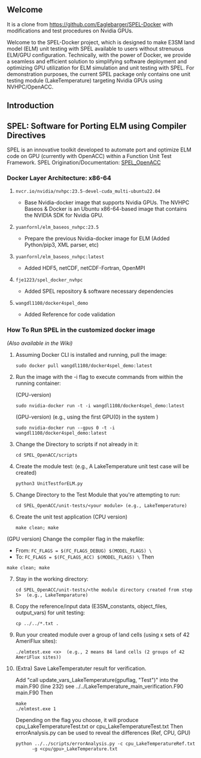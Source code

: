 ## Welcome

It is a clone from https://github.com/Eaglebarger/SPEL-Docker with modifications and test procedures on Nvidia GPUs. 

Welcome to the SPEL-Docker project, which is designed to make E3SM land model (ELM) unit testing with SPEL available to users without strenuous ELM/GPU configuration. Technically, with the power of Docker, we provide a seamless and efficient solution to simplifying software deployment and optimizing GPU utilization for ELM simulation and unit testing with SPEL. For demonstration purposes, the current SPEL package only contains one unit testing module (LakeTemperature) targeting Nvidia GPUs using NVHPC/OpenACC.

## Introduction

## SPEL: Software for Porting ELM using Compiler Directives
SPEL is an innovative toolkit developed to automate port and optimize ELM code on GPU (currently with OpenACC) within a Function Unit Test Framework. SPEL Origination/Documentation: [SPEL_OpenACC](https://github.com/peterdschwartz/SPEL_OpenACC)

### Docker Layer Architecture: x86-64

1. `nvcr.io/nvidia/nvhpc:23.5-devel-cuda_multi-ubuntu22.04`
   - Base Nvidia-docker image that supports Nvidia GPUs. The NVHPC Baseos & Docker is an Ubuntu x86-64-based image that contains the NVIDIA SDK for Nvidia GPU.

2. `yuanfornl/elm_baseos_nvhpc:23.5`
   - Prepare the previous Nvidia-docker image for ELM (Added Python/pip3, XML parser, etc)

3. `yuanfornl/elm_baseos_nvhpc:latest`
   - Added HDF5, netCDF, netCDF-Fortran, OpenMPI

4. `fje1223/spel_docker_nvhpc`
   - Added SPEL repository & software necessary dependencies
     
5. `wangdl1108/docker4spel_demo`
   - Added Reference for code validation

### How To Run SPEL in the customized docker image
*(Also available in the Wiki)*

1. Assuming Docker CLI is installed and running, pull the image:
   ```
   sudo docker pull wangdl1108/docker4spel_demo:latest
   ```

2. Run the image with the -i flag to execute commands from 
   within the running container:

   (CPU-version)
   ```
   sudo nvidia-docker run -t -i wangdl1108/docker4spel_demo:latest
   ```

   (GPU-version)  (e.g., using the first GPU(0) in the system )
   ```
   sudo nvidia-docker run --gpus 0 -t -i wangdl1108/docker4spel_demo:latest
   ```

3. Change the Directory to scripts if not already in it:
   ```
   cd SPEL_OpenACC/scripts
   ```

4. Create the module test: (e.g., A LakeTemperature unit test case will be created)
   ```
   python3 UnitTestforELM.py
   ```

5. Change Directory to the Test Module that you're attempting to run:
   ```
   cd SPEL_OpenACC/unit-tests/<your module> (e.g., LakeTemperature)
   ```

6. Create the unit test application
  (CPU version)
   ```
   make clean; make
   ```
  (GPU version) 
   Change the compiler flag in the makefile:
   - From: `FC_FLAGS = $(FC_FLAGS_DEBUG) $(MODEL_FLAGS) \`
   - To: `FC_FLAGS = $(FC_FLAGS_ACC) $(MODEL_FLAGS) \`
   Then
   ```
   make clean; make
   ```

7. Stay in the working directory:
   ```
   cd SPEL_OpenACC/unit-tests/<the module directory created from step 5>  (e.g., LakeTemparature)
   ```

8. Copy the reference/input data (E3SM_constants, object_files, output_vars) for unit testing:
   ```
   cp ../../*.txt .
   ```

9. Run your created module over a group of land cells (using x sets of 42 AmeriFlux sites):
   ```
   ./elmtest.exe <x>  (e.g., 2 means 84 land cells (2 groups of 42 AmeriFlux sites))
   ```
   
10. (Extra) Save LakeTemperatuter result for verification.
    
    Add "call update_vars_LakeTemperature(gpuflag, "Test")" into the main.F90 (line 232)
         see ../../LakeTemperature_main_verification.F90 main.F90
    Then
    ```
    make
    ./elmtest.exe 1
    ```
    Depending on the flag you choose, it will produce
      cpu_LakeTemperatureTest.txt or   cpu_LakeTemperatureTest.txt
    Then errorAnalysis.py can be used to reveal the differences (Ref, CPU, GPU)
    ```
    python ../../scripts/errorAnalysis.py -c cpu_LakeTemperatureRef.txt
          -g <cpu/gpu>_LakeTemperature.txt
    ```
   
    
      

